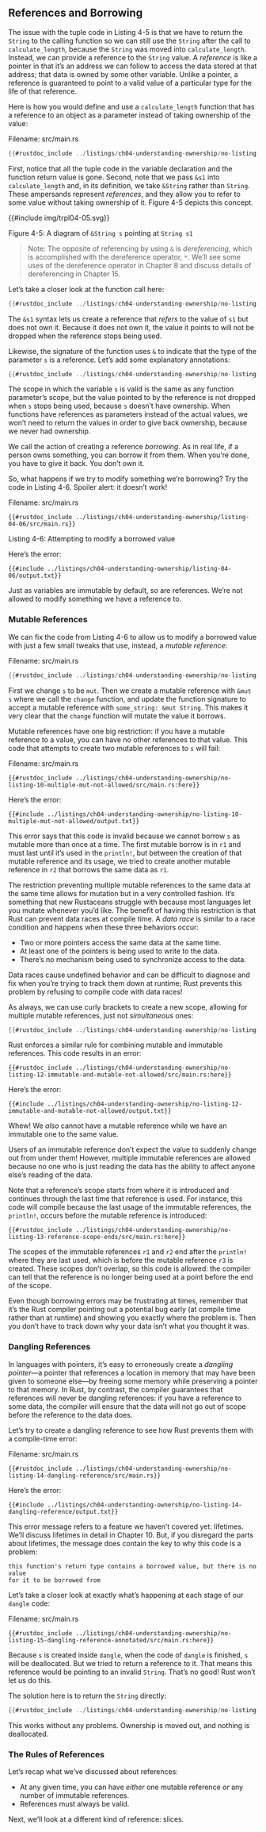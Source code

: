 ## References and Borrowing

The issue with the tuple code in Listing 4-5 is that we have to return the
`String` to the calling function so we can still use the `String` after the
call to `calculate_length`, because the `String` was moved into
`calculate_length`. Instead, we can provide a reference to the `String` value.
A *reference* is like a pointer in that it’s an address we can follow to access
the data stored at that address; that data is owned by some other variable.
Unlike a pointer, a reference is guaranteed to point to a valid value of a
particular type for the life of that reference.

Here is how you would define and use a `calculate_length` function that has a
reference to an object as a parameter instead of taking ownership of the value:

<span class="filename">Filename: src/main.rs</span>

```rust
{{#rustdoc_include ../listings/ch04-understanding-ownership/no-listing-07-reference/src/main.rs:all}}
```

First, notice that all the tuple code in the variable declaration and the
function return value is gone. Second, note that we pass `&s1` into
`calculate_length` and, in its definition, we take `&String` rather than
`String`. These ampersands represent *references*, and they allow you to refer
to some value without taking ownership of it. Figure 4-5 depicts this concept.

{{#include img/trpl04-05.svg}}

<span class="caption">Figure 4-5: A diagram of `&String s` pointing at `String
s1`</span>

> Note: The opposite of referencing by using `&` is *dereferencing*, which is
> accomplished with the dereference operator, `*`. We’ll see some uses of the
> dereference operator in Chapter 8 and discuss details of dereferencing in
> Chapter 15.

Let’s take a closer look at the function call here:

```rust
{{#rustdoc_include ../listings/ch04-understanding-ownership/no-listing-07-reference/src/main.rs:here}}
```

The `&s1` syntax lets us create a reference that *refers* to the value of `s1`
but does not own it. Because it does not own it, the value it points to will
not be dropped when the reference stops being used.

Likewise, the signature of the function uses `&` to indicate that the type of
the parameter `s` is a reference. Let’s add some explanatory annotations:

```rust
{{#rustdoc_include ../listings/ch04-understanding-ownership/no-listing-08-reference-with-annotations/src/main.rs:here}}
```

The scope in which the variable `s` is valid is the same as any function
parameter’s scope, but the value pointed to by the reference is not dropped
when `s` stops being used, because `s` doesn’t have ownership. When functions
have references as parameters instead of the actual values, we won’t need to
return the values in order to give back ownership, because we never had
ownership.

We call the action of creating a reference *borrowing*. As in real life, if a
person owns something, you can borrow it from them. When you’re done, you have
to give it back. You don’t own it.

So, what happens if we try to modify something we’re borrowing? Try the code in
Listing 4-6. Spoiler alert: it doesn’t work!

<span class="filename">Filename: src/main.rs</span>

```rust,ignore,does_not_compile
{{#rustdoc_include ../listings/ch04-understanding-ownership/listing-04-06/src/main.rs}}
```

<span class="caption">Listing 4-6: Attempting to modify a borrowed value</span>

Here’s the error:

```console
{{#include ../listings/ch04-understanding-ownership/listing-04-06/output.txt}}
```

Just as variables are immutable by default, so are references. We’re not
allowed to modify something we have a reference to.

### Mutable References

We can fix the code from Listing 4-6 to allow us to modify a borrowed value
with just a few small tweaks that use, instead, a *mutable reference*:

<span class="filename">Filename: src/main.rs</span>

```rust
{{#rustdoc_include ../listings/ch04-understanding-ownership/no-listing-09-fixes-listing-04-06/src/main.rs}}
```

First we change `s` to be `mut`. Then we create a mutable reference with `&mut
s` where we call the `change` function, and update the function signature to
accept a mutable reference with `some_string: &mut String`. This makes it very
clear that the `change` function will mutate the value it borrows.

Mutable references have one big restriction: if you have a mutable reference to
a value, you can have no other references to that value. This code that
attempts to create two mutable references to `s` will fail:

<span class="filename">Filename: src/main.rs</span>

```rust,ignore,does_not_compile
{{#rustdoc_include ../listings/ch04-understanding-ownership/no-listing-10-multiple-mut-not-allowed/src/main.rs:here}}
```

Here’s the error:

```console
{{#include ../listings/ch04-understanding-ownership/no-listing-10-multiple-mut-not-allowed/output.txt}}
```

This error says that this code is invalid because we cannot borrow `s` as
mutable more than once at a time. The first mutable borrow is in `r1` and must
last until it’s used in the `println!`, but between the creation of that
mutable reference and its usage, we tried to create another mutable reference
in `r2` that borrows the same data as `r1`.

The restriction preventing multiple mutable references to the same data at the
same time allows for mutation but in a very controlled fashion. It’s something
that new Rustaceans struggle with because most languages let you mutate
whenever you’d like. The benefit of having this restriction is that Rust can
prevent data races at compile time. A *data race* is similar to a race
condition and happens when these three behaviors occur:

* Two or more pointers access the same data at the same time.
* At least one of the pointers is being used to write to the data.
* There’s no mechanism being used to synchronize access to the data.

Data races cause undefined behavior and can be difficult to diagnose and fix
when you’re trying to track them down at runtime; Rust prevents this problem by
refusing to compile code with data races!

As always, we can use curly brackets to create a new scope, allowing for
multiple mutable references, just not *simultaneous* ones:

```rust
{{#rustdoc_include ../listings/ch04-understanding-ownership/no-listing-11-muts-in-separate-scopes/src/main.rs:here}}
```

Rust enforces a similar rule for combining mutable and immutable references.
This code results in an error:

```rust,ignore,does_not_compile
{{#rustdoc_include ../listings/ch04-understanding-ownership/no-listing-12-immutable-and-mutable-not-allowed/src/main.rs:here}}
```

Here’s the error:

```console
{{#include ../listings/ch04-understanding-ownership/no-listing-12-immutable-and-mutable-not-allowed/output.txt}}
```

Whew! We *also* cannot have a mutable reference while we have an immutable one
to the same value.

Users of an immutable reference don’t expect the value to suddenly change out
from under them! However, multiple immutable references are allowed because no
one who is just reading the data has the ability to affect anyone else’s
reading of the data.

Note that a reference’s scope starts from where it is introduced and continues
through the last time that reference is used. For instance, this code will
compile because the last usage of the immutable references, the `println!`,
occurs before the mutable reference is introduced:

```rust,edition2021
{{#rustdoc_include ../listings/ch04-understanding-ownership/no-listing-13-reference-scope-ends/src/main.rs:here}}
```

The scopes of the immutable references `r1` and `r2` end after the `println!`
where they are last used, which is before the mutable reference `r3` is
created. These scopes don’t overlap, so this code is allowed: the compiler can
tell that the reference is no longer being used at a point before the end of
the scope.

Even though borrowing errors may be frustrating at times, remember that it’s
the Rust compiler pointing out a potential bug early (at compile time rather
than at runtime) and showing you exactly where the problem is. Then you don’t
have to track down why your data isn’t what you thought it was.

### Dangling References

In languages with pointers, it’s easy to erroneously create a *dangling
pointer*—a pointer that references a location in memory that may have been
given to someone else—by freeing some memory while preserving a pointer to that
memory. In Rust, by contrast, the compiler guarantees that references will
never be dangling references: if you have a reference to some data, the
compiler will ensure that the data will not go out of scope before the
reference to the data does.

Let’s try to create a dangling reference to see how Rust prevents them with a
compile-time error:

<span class="filename">Filename: src/main.rs</span>

```rust,ignore,does_not_compile
{{#rustdoc_include ../listings/ch04-understanding-ownership/no-listing-14-dangling-reference/src/main.rs}}
```

Here’s the error:

```console
{{#include ../listings/ch04-understanding-ownership/no-listing-14-dangling-reference/output.txt}}
```

This error message refers to a feature we haven’t covered yet: lifetimes. We’ll
discuss lifetimes in detail in Chapter 10. But, if you disregard the parts
about lifetimes, the message does contain the key to why this code is a problem:

```text
this function's return type contains a borrowed value, but there is no value
for it to be borrowed from
```

Let’s take a closer look at exactly what’s happening at each stage of our
`dangle` code:

<span class="filename">Filename: src/main.rs</span>

```rust,ignore,does_not_compile
{{#rustdoc_include ../listings/ch04-understanding-ownership/no-listing-15-dangling-reference-annotated/src/main.rs:here}}
```

Because `s` is created inside `dangle`, when the code of `dangle` is finished,
`s` will be deallocated. But we tried to return a reference to it. That means
this reference would be pointing to an invalid `String`. That’s no good! Rust
won’t let us do this.

The solution here is to return the `String` directly:

```rust
{{#rustdoc_include ../listings/ch04-understanding-ownership/no-listing-16-no-dangle/src/main.rs:here}}
```

This works without any problems. Ownership is moved out, and nothing is
deallocated.

### The Rules of References

Let’s recap what we’ve discussed about references:

* At any given time, you can have *either* one mutable reference *or* any
  number of immutable references.
* References must always be valid.

Next, we’ll look at a different kind of reference: slices.
